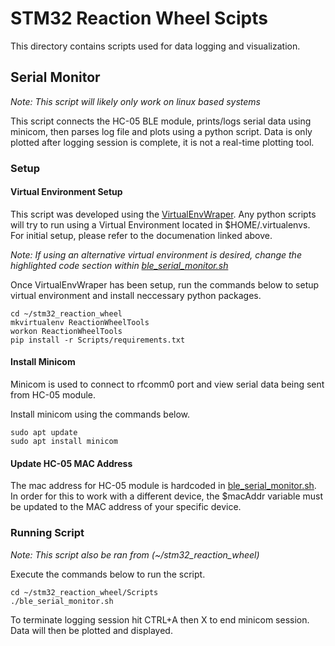 # STM32 Reaction Wheel Scipts

This directory contains scripts used for data logging and visualization.

## Serial Monitor

*Note: This script will likely only work on linux based systems*

This script connects the HC-05 BLE module, prints/logs serial data using minicom, then parses log file and plots using a python script. Data is only plotted after logging session is complete, it is not a real-time plotting tool.

### Setup
#### Virtual Environment Setup

This script was developed using the [VirtualEnvWraper](https://virtualenvwrapper.readthedocs.io/en/latest/). Any python scripts will try to run using a Virtual Environment located in $HOME/.virtualenvs. For initial setup, please refer to the documenation linked above.<br>

*Note: If using an alternative virtual environment is desired, change the highlighted code section within [ble_serial_monitor.sh](ble_serial_monitor.sh)*<br>

Once VirtualEnvWraper has been setup, run the commands below to setup virtual environment and install neccessary python packages.<br>

```
cd ~/stm32_reaction_wheel
mkvirtualenv ReactionWheelTools
workon ReactionWheelTools
pip install -r Scripts/requirements.txt
```

#### Install Minicom

Minicom is used to connect to rfcomm0 port and view serial data being sent from HC-05 module.<br>

Install minicom using the commands below.<br>

```
sudo apt update
sudo apt install minicom
```

#### Update HC-05 MAC Address

The mac address for HC-05 module is hardcoded in [ble_serial_monitor.sh](ble_serial_monitor.sh). In order for this to work with a different device, the $macAddr variable must be updated to the MAC address of your specific device.

### Running Script
*Note: This script also be ran from (~/stm32_reaction_wheel)*

Execute the commands below to run the script.

```
cd ~/stm32_reaction_wheel/Scripts
./ble_serial_monitor.sh
```

To terminate logging session hit CTRL+A then X to end minicom session. Data will then be plotted and displayed.